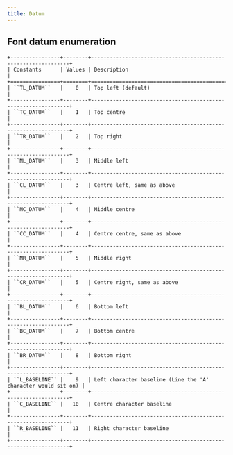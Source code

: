 ```yaml
---
title: Datum
---
```


## Font datum enumeration

	+----------------+--------+---------------------------------------------------------------+
	| Constants      | Values | Description                                                   |
	+================+========+===============================================================+
	| ``TL_DATUM``   |    0   | Top left (default)                                            |
	+----------------+--------+---------------------------------------------------------------+
	| ``TC_DATUM``   |    1   | Top centre                                                    |
	+----------------+--------+---------------------------------------------------------------+
	| ``TR_DATUM``   |    2   | Top right                                                     |
	+----------------+--------+---------------------------------------------------------------+
	| ``ML_DATUM``   |    3   | Middle left                                                   |
	+----------------+--------+---------------------------------------------------------------+
	| ``CL_DATUM``   |    3   | Centre left, same as above                                    |
	+----------------+--------+---------------------------------------------------------------+
	| ``MC_DATUM``   |    4   | Middle centre                                                 |
	+----------------+--------+---------------------------------------------------------------+
	| ``CC_DATUM``   |    4   | Centre centre, same as above                                  |
	+----------------+--------+---------------------------------------------------------------+
	| ``MR_DATUM``   |    5   | Middle right                                                  |
	+----------------+--------+---------------------------------------------------------------+
	| ``CR_DATUM``   |    5   | Centre right, same as above                                   |
	+----------------+--------+---------------------------------------------------------------+
	| ``BL_DATUM``   |    6   | Bottom left                                                   |
	+----------------+--------+---------------------------------------------------------------+
	| ``BC_DATUM``   |    7   | Bottom centre                                                 |
	+----------------+--------+---------------------------------------------------------------+
	| ``BR_DATUM``   |    8   | Bottom right                                                  |
	+----------------+--------+---------------------------------------------------------------+
	| ``L_BASELINE`` |    9   | Left character baseline (Line the 'A' character would sit on) |
	+----------------+--------+---------------------------------------------------------------+
	| ``C_BASELINE`` |   10   | Centre character baseline                                     |
	+----------------+--------+---------------------------------------------------------------+
	| ``R_BASELINE`` |   11   | Right character baseline                                      |
	+----------------+--------+---------------------------------------------------------------+
